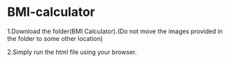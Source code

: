 # BMI-calculator
1.Download the  folder(BMI Calculator).(Do not move the images provided in the folder to some other location)

2.Simply run the html file using your browser.


